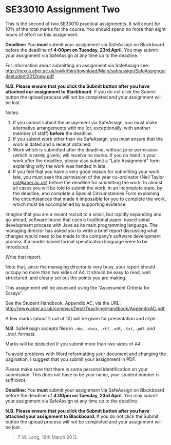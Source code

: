 SE33010 Assignment Two
======================

This is the second of two SE33010 practical assignments. It will count for 10% of the total marks for the course. You should spend no more than eight hours of effort on this assignment.

**Deadline:** You **must** submit your assignment via SafeAssign on Blackboard before the deadline of **4:00pm on Tuesday, 23rd April**. You may submit your assignment via SafeAssign at any time up to the deadline.

For information about submitting an assignment via SafeAssign see: http://nexus.aber.ac.uk/xwiki/bin/download/Main/safeassign/SafeAssignguidestudent2012new.pdf

**N.B. Please ensure that you click the Submit button after you have attached our assignment to Blackboard**. If you do not click the Submit button the upload process will not be completed and your assignment will be lost.

Notes:

1. If you cannot submit the assignment via SafeAssign, you must make alternative arrangements with me (or, exceptionally, with another member of staff) **before** the deadline.
2. If you submit work other than via SafeAssign, you must ensure that the work is dated and a receipt obtained.
3. Work which is submitted after the deadline, without prior permission (which is rarely given), will receive no marks. If you do hand in your work after the deadline, please also submit a “Late Assignment” form explaining why the work was handed in late. 
4. If you feel that you have a very good reason for submitting your work late, you must seek the permission of the year co-ordinator (Neil Taylor nst@aber.ac.uk) before the deadline for submitting the work. In almost all cases you will be told to submit the work, in an incomplete state, by the deadline, and complete a Special Circumstances Form explaining the circumstances that made it impossible for you to complete the work, which must be accompanied by supporting evidence.

Imagine that you are a recent recruit to a small, but rapidly expanding and go-ahead, software house that uses a traditional paper-based spiral development process with Java as its main programming language. The managing director has asked you to write a brief report discussing what changes would need to be made to the company’s software
development process if a model-based formal specification language were to be introduced.

Write that report.

Note that, since the managing director is very busy, your report should occupy no more than two sides of A4. It should be easy to read, well structured, and clearly set out the points you are making.

This assignment will be assessed using the “Assessment Criteria for Essays”.

See the Student Handbook, Appendix AC, via the URL: http://www.aber.ac.uk/compsci/Dept/Teaching/Handbook/AppendixAC.pdf

A few marks (about 2 out of 10) will be given for presentation and style.

**N.B.** SafeAssign accepts files in `.doc`, `.docx`, `.rtf`, `.odt`, `.txt`, `.pdf`, and `.html` formats.

Marks will be deducted if you submit more than two sides of A4.

To avoid problems with Word reformatting your document and changing the pagination, I suggest that you submit your assignment in PDF.

Please make sure that there is some personal identification on your submission. This does not have to be your name, your student number is sufficient.

**Deadline:** You **must** submit your assignment via SafeAssign on Blackboard before the deadline of **4:00pm on Tuesday, 23rd April**. You may submit your assignment via SafeAssign at any time up to the deadline.

**N.B. Please ensure that you click the Submit button after you have attached your assignment to Blackboard**. If you do not click the Submit button the upload process will not be completed and your assignment will be lost.

> F.W. Long, 19th March 2013.
